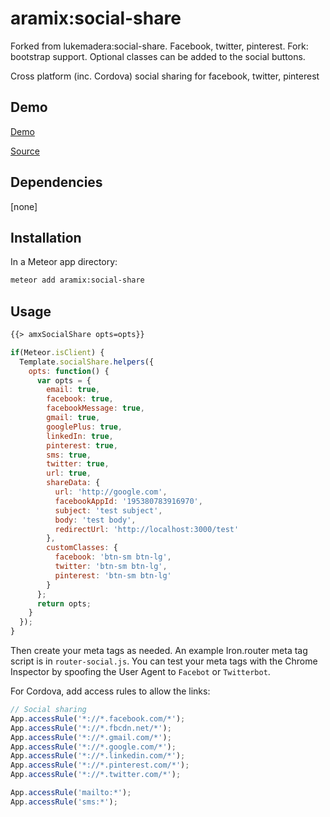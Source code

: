 # aramix:social-share
Forked from lukemadera:social-share. Facebook, twitter, pinterest. Fork: bootstrap support. Optional classes can be added to the social buttons.

Cross platform (inc. Cordova) social sharing for facebook, twitter, pinterest


## Demo

[Demo](http://lukemadera-packages.meteor.com/social-share-basic)

[Source](https://github.com/lukemadera/meteor-packages/tree/master/social-share/basic)


## Dependencies

[none]


## Installation

In a Meteor app directory:
```bash
meteor add aramix:social-share
```


## Usage

```html
{{> amxSocialShare opts=opts}}
```

```js
if(Meteor.isClient) {
  Template.socialShare.helpers({
    opts: function() {
      var opts = {
        email: true,
        facebook: true,
        facebookMessage: true,
        gmail: true,
        googlePlus: true,
        linkedIn: true,
        pinterest: true,
        sms: true,
        twitter: true,
        url: true,
        shareData: {
          url: 'http://google.com',
          facebookAppId: '195380783916970',
          subject: 'test subject',
          body: 'test body',
          redirectUrl: 'http://localhost:3000/test'
        },
        customClasses: {
          facebook: 'btn-sm btn-lg',
          twitter: 'btn-sm btn-lg',
          pinterest: 'btn-sm btn-lg'
        }
      };
      return opts;
    }
  });
}
```

Then create your meta tags as needed. An example Iron.router meta tag script is in `router-social.js`.
You can test your meta tags with the Chrome Inspector by spoofing the User Agent to `Facebot` or `Twitterbot`.

For Cordova, add access rules to allow the links:

```js
// Social sharing
App.accessRule('*://*.facebook.com/*');
App.accessRule('*://*.fbcdn.net/*');
App.accessRule('*://*.gmail.com/*');
App.accessRule('*://*.google.com/*');
App.accessRule('*://*.linkedin.com/*');
App.accessRule('*://*.pinterest.com/*');
App.accessRule('*://*.twitter.com/*');

App.accessRule('mailto:*');
App.accessRule('sms:*');
```